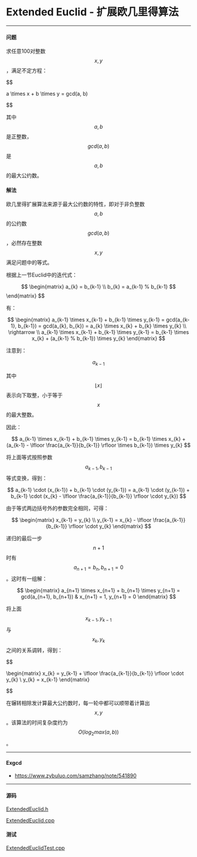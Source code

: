 <script type="text/javascript" src="https://cdnjs.cloudflare.com/ajax/libs/mathjax/2.7.1/MathJax.js?config=TeX-AMS-MML_HTMLorMML"></script>

# Extended Euclid - 扩展欧几里得算法

--------

#### 问题

求任意100对整数$$ x, y $$，满足不定方程：

$$

a \times x + b \times y = gcd(a, b)

$$

其中$$ a, b $$是正整数，$$ gcd(a,b) $$是$$ a, b $$的最大公约数。

#### 解法

欧几里得扩展算法来源于最大公约数的特性，即对于非负整数$$ a, b $$的公约数$$ gcd(a,b) $$，必然存在整数$$ x, y $$满足问题中的等式。

根据上一节Euclid中的迭代式：

$$ 
\begin{matrix}
a_{k} = b_{k-1}                 \\
b_{k} = a_{k-1} % b_{k-1} $$
\end{matrix}
$$

有：

$$
\begin{matrix}
a_{k-1} \times x_{k-1} + b_{k-1} \times y_{k-1} = gcd(a_{k-1}, b_{k-1}) = gcd(a_{k}, b_{k}) = a_{k} \times x_{k} + b_{k} \times y_{k}   \\
\rightarrow     \\
a_{k-1} \times x_{k-1} + b_{k-1} \times y_{k-1} = b_{k-1} \times x_{k} + (a_{k-1} % b_{k-1}) \times y_{k}
\end{matrix}
$$

注意到：

$$
a_{k-1} % b_{k-1} = a_{k-1} - \lfloor \frac{a_{k-1}}{b_{k-1}} \rfloor \times b_{k-1}
$$

其中$$ \lfloor x \rfloor $$表示向下取整，小于等于$$ x $$的最大整数。

因此：

$$
a_{k-1} \times x_{k-1} + b_{k-1} \times y_{k-1} = b_{k-1} \times x_{k} + (a_{k-1} - \lfloor \frac{a_{k-1}}{b_{k-1}} \rfloor \times b_{k-1}) \times y_{k}
$$

将上面等式按照参数$$ a_{k-1}, b_{k-1} $$等式变换，得到：

$$
a_{k-1} \cdot (x_{k-1}) + b_{k-1} \cdot (y_{k-1}) = a_{k-1} \cdot (y_{k-1}) + b_{k-1} \cdot (x_{k} - \lfloor \frac{a_{k-1}}{b_{k-1}} \rfloor \cdot y_{k})
$$

由于等式两边括号外的参数完全相同，可得：

$$
\begin{matrix}
x_{k-1} = y_{k}       \\
y_{k-1} = x_{k} - \lfloor \frac{a_{k-1}}{b_{k-1}} \rfloor \cdot y_{k}
\end{matrix}
$$

递归的最后一步$$ n + 1 $$时有$$ a_{n+1} = b_{n}, b_{n+1} = 0 $$。这时有一组解：

$$
\begin{matrix}
a_{n+1} \times x_{n+1} + b_{n+1} \times y_{n+1} = gcd(a_{n+1}, b_{n+1})     &   x_{n+1} = 1, y_{n+1} = 0
\end{matrix}
$$

将上面$$ x_{k-1}, y_{k-1} $$与$$ x_{k}, y_{k} $$之间的关系调转，得到：

$$

\begin{matrix}
x_{k} = y_{k-1} + \lfloor \frac{a_{k-1}}{b_{k-1}} \rfloor \cdot y_{k}   \\
y_{k} = x_{k-1}
\end{matrix}

$$

在辗转相除发计算最大公约数时，每一轮中都可以顺带着计算出$$ x, y $$。该算法的时间复杂度约为$$ O(log_2 max(a, b)) $$。


--------

#### Exgcd

* https://www.zybuluo.com/samzhang/note/541890

--------

#### 源码

[ExtendedEuclid.h](https://github.com/linrongbin16/Way-to-Algorithm/blob/master/src/NumberTheory/ExtendedEuclid.h)

[ExtendedEuclid.cpp](https://github.com/linrongbin16/Way-to-Algorithm/blob/master/src/NumberTheory/ExtendedEuclid.cpp)

#### 测试

[ExtendedEuclidTest.cpp](https://github.com/linrongbin16/Way-to-Algorithm/blob/master/src/NumberTheory/ExtendedEuclidTest.cpp)
